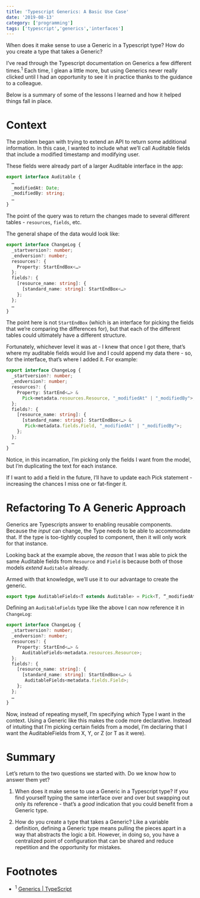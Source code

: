 ```yaml
---
title: 'Typescript Generics: A Basic Use Case'
date: '2019-08-13'
category: ['programming']
tags: ['typescript','generics','interfaces']
---
```


When does it make sense to use a Generic in a Typescript type?
How do you create a type that takes a Generic?

I’ve read through the Typescript documentation on Generics a few different times.<sup>1</sup> Each time, I glean a little more, but using Generics never really clicked until I had an opportunity to see it in practice thanks to the guidance to a colleague. 

Below is a summary of some of the lessons I learned and how it helped things fall in place.

# Context
The problem began with trying to extend an API to return some additional information. In this case, I wanted to include what we’ll call Auditable fields that include a modified timestamp and modifying user. 

These fields were already part of a larger Auditable interface in the app:
``` typescript
export interface Auditable {
  …
  _modifiedAt: Date;
  _modifiedBy: string;
  …
}
```

The point of the query was to return the changes made to several different tables - `resources`, `fields`, etc.

The general shape of the data would look like: 
``` typescript
export interface ChangeLog {
  _startversion?: number;
  _endversion?: number;
  resources?: {
    Property: StartEndBox<…> 
  };
  fields?: {
    [resource_name: string]: {
      [standard_name: string]: StartEndBox<…> 
    };
  };
  …
}
```

The point here is not `StartEndBox` (which is an interface for picking the fields that we’re comparing the differences for), but that each of the different tables could ultimately have a different structure. 

Fortunately, whichever level it was at - I knew that once I got there, that’s where my auditable fields would live and I could append my data there - so, for the interface, that’s where I added it. For example: 
``` typescript
export interface ChangeLog {
  _startversion?: number;
  _endversion?: number;
  resources?: {
    Property: StartEnd<…> &
      Pick<metadata.resources.Resource, "_modifiedAt" | "_modifiedBy">;
  };
  fields?: {
    [resource_name: string]: {
      [standard_name: string]: StartEndBox<…> &
       Pick<metadata.fields.Field, "_modifiedAt" | "_modifiedBy">;
    };
  };
  …
}
```

Notice, in this incarnation, I’m picking only the fields I want from the model, but I’m duplicating the text for each instance. 

If I want to add a field in the future, I’ll have to update each Pick statement - increasing the chances I miss one or fat-finger it. 

# Refactoring To A Generic Approach
Generics are Typescripts answer to enabling reusable components. Because the _input_ can change, the Type needs to be able to accommodate that. If the type is too-tightly coupled to component, then it will only work for that instance.

Looking back at the example above, the _reason_ that I was able to pick the same Auditable fields from `Resource` and `Field` is because both of those models _extend_ `Auditable` already.

Armed with that knowledge,  we’ll use it to our advantage to create the generic.  
``` typescript
export type AuditableFields<T extends Auditable> = Pick<T, “_modifiedAt” | “_modifiedBy”>
```

Defining an `AuditableFields` type like the above I can now reference it in `ChangeLog`:
``` typescript
export interface ChangeLog {
  _startversion?: number;
  _endversion?: number;
  resources?: {
    Property: StartEnd<…> &
      AuditableFields<metadata.resources.Resource>;
  };
  fields?: {
    [resource_name: string]: {
      [standard_name: string]: StartEndBox<…> &
       AuditableFields<metadata.fields.Field>;
    };
  };
  …
}
```

Now, instead of repeating myself, I’m specifying _which_ Type I want in the context. Using a Generic like this makes the code more declarative. Instead of intuiting that I’m picking certain fields from a model, I’m declaring that I want the AuditableFields from X, Y, or Z (or T as it were). 

# Summary
Let’s return to the two questions we started with. Do we know how to answer them yet?

1. When does it make sense to use a Generic in a Typescript type? 
If you find yourself typing the same interface over and over but swapping out only its reference - that’s a _good_ indication that you could benefit from a Generic type. 

2. How do you create a type that takes a Generic? 
Like a variable definition, defining a Generic type means pulling the pieces apart in a way that abstracts the logic a bit. However, in doing so, you have a centralized point of configuration that can be shared and reduce repetition and the opportunity for mistakes. 


# Footnotes
* <sup>1</sup> [Generics | TypeScript](https://www.typescriptlang.org/docs/handbook/generics.html)
